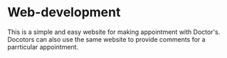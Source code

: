 # Web-development
This is a simple and easy website for making appointment with Doctor's. Docotors can also use the same website to provide comments for a parrticular appointment.
